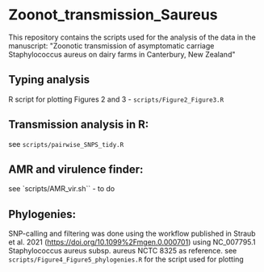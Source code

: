 # Zoonot_transmission_Saureus

This repository contains the scripts used for the analysis of the data in the manuscript: "Zoonotic transmission of asymptomatic carriage Staphylococcus aureus on dairy farms in Canterbury, New Zealand"

## Typing analysis
R script for plotting Figures 2 and 3 - `scripts/Figure2_Figure3.R`

## Transmission analysis in R:
see `scripts/pairwise_SNPS_tidy.R`

## AMR and virulence finder:
see `scripts/AMR_vir.sh`` - to do

## Phylogenies:
SNP-calling and filtering was done using the workflow published in Straub et al. 2021 (https://doi.org/10.1099%2Fmgen.0.000701) 
using NC_007795.1 Staphylococcus aureus subsp. aureus NCTC 8325  as reference.
see `scripts/Figure4_Figure5_phylogenies.R` for the script used for plotting






